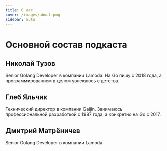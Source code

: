 ```yaml
---
title: О нас
cover: /images/about.png
sidebar: auto
---
```


# Основной состав подкаста

## Николай Тузов

Senior Golang Developer в компании Lamoda. На Go пишу с 2018 года, а программированием в целом увлекаюсь с детства.

## Глеб Яльчик

Технический директор в компании Gaijin. Занимаюсь профессиональной разработкой с 1987 года, а конкретно на Go с 2017.

## Дмитрий Матрёничев

Senior Golang Developer в компании Lamoda.